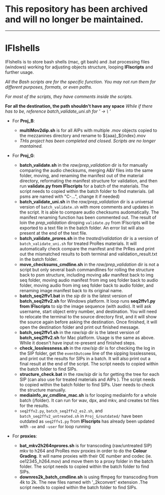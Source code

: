 # This repository has been archived and will no longer be maintained.

----------

# IFIshells
IFIshells is to store bash shells (mac, git bash) and .bat processing files (windows) working for adjusting objects structure, looping **IFIscripts** and further usage.

*All the Bash scripts are for the specific function. You may not run them for different purposes, formats, or even paths.*

*For most of the scripts, they have comments inside the scripts.*

**For all the destination, the path shouldn't have any space**
*While if there has to be, reference batch_validate_uni.sh for ' -> \ '*

- For <strong>Proj_B</strong>:
  - **multiMov2dip.sh** is for all AIPs with multiple .mov objects copied to the mezzanines directory and rename to ${aaa}_${index}.mov
  - *THis project has been completed and closed. Scripts are no longer mantained.*

- For <strong>Proj_G</strong>:
  - **batch_validate.sh** in the *raw/prep_validation* dir is for manually comparing the audio checksums, merging A&V files into the same folder, moving, and renaming the manifest out of the material directory, reformating the manifest structure for validation, and then run **validate.py from IFIscripts** for a batch of the materials. The script needs to copied within the batch folder to find materials. (all psms are named with "C-...", change it if needed)
  - **batch_validate_uni.sh** in the *raw/prep_validation* dir is a universal version of `batch_validate.sh` with more comments and updates in the script. It is able to compare audio checksums audomatically. The manifest renaming function has been commented out. The result of loin the *prep_validation* diroping `validate.py` from IFIscripts will be exported to a text file in the batch folder. An error list will also present at the end of the text file.
  - **batch_validate_prores.sh** in the *treated/validation* dir is a version of `batch_validate_uni.sh` for treated ProRes materials. It will automatically check compare the manifest and the PrRes and print out the mismatched results to both terminal and validation_result.txt in the batch folder. 
  - **move_checksums_cmdline.sh** in the *raw/prep_validation* dir is not a script but only several bash commandlines for rolling the structure back to psm structure, including moving a&v manifest back to img seq folder, moving audio manifest from img seq folder back to audio folder, moving audio from img seq folder back to audio folder, and renaming image manifest back to its original name.
  - **batch_seq2ffv1.bat** in the *sip* dir is the latest version of **batch_seq2ffv2.sh** for Windows platform. It loop runs **seq2ffv1.py from IFIscripts** to sip the image sequence (with audio). It will ask username, start object entry number, and destination. You will need to relocate the terminal to the source directory first, and it will show the source again before asking the destination. Once finished, it will open the destination folder and print out finished message.
  - **batch_seq2ffv1.sh** in the *raw/sip* dir is the latest version of **batch_seq2ffv2.sh** for Mac platform. Usage is the same as above. While it doesn't have input re-present and finished steps.
  - **check_losslessness.sh** in the *raw/sip* dir is for checking the log in the SIP folder, get the `eventOutcome` line of the sipping losslessness, and print out the results for SIPs in a batch. It will also print out a final result at the end of the script. The script needs to copied within the batch folder to find SIPs.
  - **structure_check.bat** in the *raw/sip* dir is for getting the tree for each SIP (can also use for treated materials and AIPs ). The script needs to copied within the batch folder to find SIPs. User needs to check the structure manually.
  - **mediainfo_av_cmdline_mac.sh** is for looping mediainfo for a whole batch (/folder). It can run for wav, dpx, and mkv, and creates txt files for the results.
  - `seq2ffv2.py`, `batch_seq2ffv2_es2.sh`, and `batch_seq2ffv2_untreated.sh` in `Proj_G/outdated/` have been outdated as `seq2ffv1.py` from **IFIscripts** has already been updated with `-oe` and `-user` for loop running
  
- For <strong>proxies</strong>:
  - **bat_mkv2h264nprores.sh** is for transcoding (raw/untreated SIP) mkv to h264 and ProRes mov proxies in order to do the **Colour Grading**. It will name proxies with their OE number and codec (ie. oe12345_h264.mov) and move them to a proxy folder in the batch folder. The script needs to copied within the batch folder to find SIPs.
  - **downres2k_batch_cmdline.sh** is using ffmpeg for transcoding from 4k to 2k. The new files named with '_2kconvert' extension .The script needs to copied within the batch folder to find SIPs.

